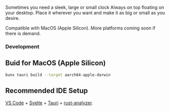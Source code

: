 Sometimes you  need a sleek, large or small clock Always on top floating on your desktop.
Place it wherever you want and make it as big or small as you desire.


Compatible with MacOS (Apple Silicon). More platforms coming soon if there is demand.


### Development

## Buid for MacOS (Apple Silicon)
```bash
bunx tauri build --target aarch64-apple-darwin
```


## Recommended IDE Setup
[VS Code](https://code.visualstudio.com/) + [Svelte](https://marketplace.visualstudio.com/items?itemName=svelte.svelte-vscode) + [Tauri](https://marketplace.visualstudio.com/items?itemName=tauri-apps.tauri-vscode) + [rust-analyzer](https://marketplace.visualstudio.com/items?itemName=rust-lang.rust-analyzer).


